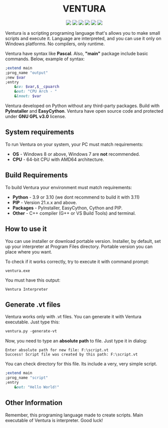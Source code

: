 <p align="center">
    <h1 align="center">VENTURA</h1>
</p>

<p align="center">
    <img src="https://img.shields.io/github/downloads/kostya-zero/Ventura/total"/>
    <img src="https://img.shields.io/github/issues/kostya-zero/Ventura"/>
    <img src="https://img.shields.io/github/v/release/kostya-zero/Ventura"/>
    <img src="https://img.shields.io/github/license/kostya-zero/Ventura"/>
    <img src="https://img.shields.io/github/stars/kostya-zero/Ventura"/>
    <img src="https://img.shields.io/github/forks/kostya-zero/Ventura"/>
</p>
    
Ventura is a scripting programing language that's allows you to make small scripts and execute it. 
Language are interpreted, and you can use it only on Windows platforms.
No compilers, only runtime.

Ventura have syntax like **Pascal**. 
Also, **"main"** package include basic commands. Below, example of syntax:
```ruby
;extend main
;prog_name "output"
;new $var
;entry
    &sv: $var,$__cpuarch
    &out: "CPU Arch - "
    &lnout: $var
```
Ventura developed on Python without any third-party packages. 
Build with **PyInstaller** and **EasyCython**.
Ventura have open source code and protected under **GNU GPL v3.0** license.

## System requirements
To run Ventura on your system, your PC must match requirements:
- **OS** - Windows 8 or above, Windows 7 are **not** recommended.
- **CPU** - 64-bit CPU with AMD64 architecture.

## Build Requirements 
To build Ventura your environment must match requirements:
- **Python** - 3.9 or 3.10 (we dont recommend to build it with 3.11)
- **PIP** - Version 21.x.x and above.
- **Packages** - PyInstaller, EasyCython, Cython and PIP.
- **Other** - C++ compiler (G++ or VS Build Tools) and terminal.

## How to use it
You can use installer or download portable version. 
Installer, by default, set up your interpreter at Program Files directory. 
Portable version you can place where you want.

To check if it works correctly, try to execute it with command prompt:
```
ventura.exe
```
You must have this output:
```
Ventura Interpreter
```

## Generate .vt files
Ventura works only with .vt files.
You can generate it with Ventura executable.
Just type this:
```ps
ventura.py -generate-vt
```
Now, you need to type an **absolute path** to file. 
Just type it in dialog:
```
Enter absolute path for new file: F:\script.vt
Success! Script file was created by this path: F:\script.vt
```
You can check directory for this file. Its include a very, very simple script.
```ruby
;extend main
;prog_name "script"
;entry
    &out: "Hello World!"
```

## Other Information
Remember, this programing language made to create scripts. Main executable of Ventura is interpreter. Good luck! 
